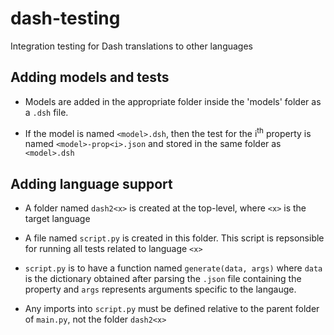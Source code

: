 # dash-testing
Integration testing for Dash translations to other languages

## Adding models and tests

- Models are added in the appropriate folder inside the 'models' folder as a `.dsh` file.

- If the model is named `<model>.dsh`, then the test for the i<sup>th</sup> property is named `<model>-prop<i>.json` and stored in the same folder as `<model>.dsh`

## Adding language support

- A folder named `dash2<x>` is created at the top-level, where `<x>` is the target language

- A file named `script.py` is created in this folder. This script is repsonsible for running all tests related to language `<x>`

- `script.py` is to have a function named `generate(data, args)` where `data` is the dictionary obtained after parsing the `.json` file containing the property and `args` represents arguments specific to the langauge.

- Any imports into `script.py` must be defined relative to the parent folder of `main.py`, not the folder `dash2<x>`

